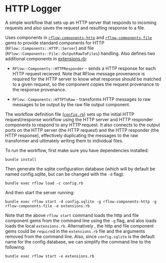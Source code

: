 # HTTP Logger

A simple workflow that sets up an HTTP server that responds to
incoming requests and also saves the request and resulting response to
a file.

Uses components in
[`rflow-components-http`](http://github.com/redjack/rflow-components-http)
and
[`rflow-components-file`](http://github.com/redjack/rflow-components-file)
gems to provide standard components for HTTP
(`RFlow::Components::HTTP::Server`) and file
(`RFlow::Components::File::OutputRawToFiles`) handling. Also defines
two additional components in [extensions.rb](extensions.rb):

* `RFlow::Components::HTTPResponder` - sends a HTTP response for each
  HTTP request recieved.  Note that RFlow message provenance is
  required for the HTTP server to know what response should be matched
  to a given request, so the component copies the request provenance
  to the response provenance.

* `RFlow::Components::HTTPToRaw` - transforms HTTP messages to raw
  messages to be output by the raw file output component.

The workflow definition file ([`config.rb`](config.rb)) sets up the
initial HTTP request/response workflow using the HTTP server and HTTP
responder components to respond to any HTTP request. It also connects
to the output ports on the HTTP server (the HTTP request) and the HTTP
responder (the HTTP response), effectively duplicating the messages to
the raw transformer and ultimately writing them to individual files.

To run the workflow, first make sure you have dependencies installed:

```shell
bundle install
```

Then generate the sqlite configuration database (which will by default
be named config.sqlite, but can be changed with the `-d` flag):

```shell
bundle exec rflow load -c config.rb
```

And then start the server running:

```shell
bundle exec rflow start -d config.sqlite -g rflow-components-http -g rflow-components-file -e extensions.rb
```

Note that the above `rflow start` command loads the http and file
component gems from the command line using the `-g` flag, and alos loads
loads the local `extensions.rb`.  Alternatively , the http and file
component gems could be `require`d in the `extensions.rb` file and the
arguments removed from the command line.  Also, since `config.sqlite`
is the default name for the config database, we can simplify the
command line to the following:

```shell
bundle exec rflow start -e extensions.rb
```
